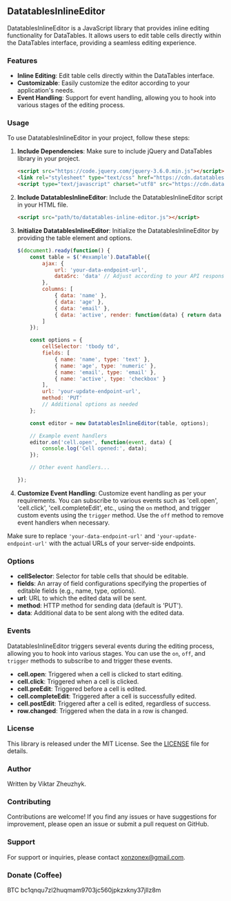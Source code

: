## DatatablesInlineEditor

DatatablesInlineEditor is a JavaScript library that provides inline editing functionality for DataTables. It allows users to edit table cells directly within the DataTables interface, providing a seamless editing experience.

### Features

- **Inline Editing**: Edit table cells directly within the DataTables interface.
- **Customizable**: Easily customize the editor according to your application's needs.
- **Event Handling**: Support for event handling, allowing you to hook into various stages of the editing process.

### Usage

To use DatatablesInlineEditor in your project, follow these steps:

1. **Include Dependencies**: Make sure to include jQuery and DataTables library in your project.

   ```html
   <script src="https://code.jquery.com/jquery-3.6.0.min.js"></script>
   <link rel="stylesheet" type="text/css" href="https://cdn.datatables.net/1.11.5/css/jquery.dataTables.css">
   <script type="text/javascript" charset="utf8" src="https://cdn.datatables.net/1.11.5/js/jquery.dataTables.js"></script>
   ```

2. **Include DatatablesInlineEditor**: Include the DatatablesInlineEditor script in your HTML file.

   ```html
   <script src="path/to/datatables-inline-editor.js"></script>
   ```

3. **Initialize DatatablesInlineEditor**: Initialize the DatatablesInlineEditor by providing the table element and options.

   ```javascript
   $(document).ready(function() {
       const table = $('#example').DataTable({
           ajax: {
               url: 'your-data-endpoint-url',
               dataSrc: 'data' // Adjust according to your API response structure
           },
           columns: [
               { data: 'name' },
               { data: 'age' },
               { data: 'email' },
               { data: 'active', render: function(data) { return data ? 'Yes' : 'No'; } }
           ]
       });

       const options = {
           cellSelector: 'tbody td',
           fields: [
               { name: 'name', type: 'text' },
               { name: 'age', type: 'numeric' },
               { name: 'email', type: 'email' },
               { name: 'active', type: 'checkbox' }
           ],
           url: 'your-update-endpoint-url',
           method: 'PUT'
           // Additional options as needed
       };

       const editor = new DatatablesInlineEditor(table, options);

       // Example event handlers
       editor.on('cell.open', function(event, data) {
           console.log('Cell opened:', data);
       });

       // Other event handlers...

   });
   ```

4. **Customize Event Handling**: Customize event handling as per your requirements. You can subscribe to various events such as 'cell.open', 'cell.click', 'cell.completeEdit', etc., using the `on` method, and trigger custom events using the `trigger` method. Use the `off` method to remove event handlers when necessary.

Make sure to replace `'your-data-endpoint-url'` and `'your-update-endpoint-url'` with the actual URLs of your server-side endpoints.

### Options

- **cellSelector**: Selector for table cells that should be editable.
- **fields**: An array of field configurations specifying the properties of editable fields (e.g., name, type, options).
- **url**: URL to which the edited data will be sent.
- **method**: HTTP method for sending data (default is 'PUT').
- **data**: Additional data to be sent along with the edited data.

### Events

DatatablesInlineEditor triggers several events during the editing process, allowing you to hook into various stages. You can use the `on`, `off`, and `trigger` methods to subscribe to and trigger these events.

- **cell.open**: Triggered when a cell is clicked to start editing.
- **cell.click**: Triggered when a cell is clicked.
- **cell.preEdit**: Triggered before a cell is edited.
- **cell.completeEdit**: Triggered after a cell is successfully edited.
- **cell.postEdit**: Triggered after a cell is edited, regardless of success.
- **row.changed**: Triggered when the data in a row is changed.

### License

This library is released under the MIT License. See the [LICENSE](LICENSE) file for details.

### Author

Written by Viktar Zheuzhyk.

### Contributing

Contributions are welcome! If you find any issues or have suggestions for improvement, please open an issue or submit a pull request on GitHub.

### Support

For support or inquiries, please contact [xonzonex@gmail.com](mailto:xonzonex@gmail.com).

### Donate (Coffee)
BTC bc1qnqu7zl2huqmam9703jc560jpkzxkny37jllz8m
